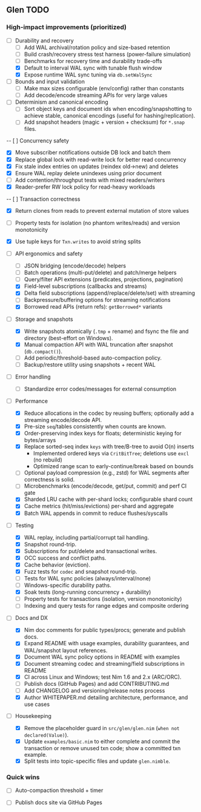 ## Glen TODO

### High-impact improvements (prioritized)

- [ ] Durability and recovery
  - [ ] Add WAL archival/rotation policy and size-based retention
  - [ ] Build crash/recovery stress test harness (power-failure simulation)
  - [ ] Benchmarks for recovery time and durability trade-offs
  - [x] Default to interval WAL sync with tunable flush window
  - [x] Expose runtime WAL sync tuning via `db.setWalSync`

- [ ] Bounds and input validation
  - [ ] Make max sizes configurable (env/config) rather than constants
  - [ ] Add decode/encode streaming APIs for very large values

- [ ] Determinism and canonical encoding
  - [ ] Sort object keys and document ids when encoding/snapshotting to achieve stable, canonical encodings (useful for hashing/replication).
  - [ ] Add snapshot headers (magic + version + checksum) for `*.snap` files.

-- [ ] Concurrency safety
  - [x] Move subscriber notifications outside DB lock and batch them
  - [x] Replace global lock with read-write lock for better read concurrency
  - [x] Fix stale index entries on updates (reindex old->new) and deletes
  - [x] Ensure WAL replay delete unindexes using prior document
  - [ ] Add contention/throughput tests with mixed readers/writers
  - [x] Reader-prefer RW lock policy for read-heavy workloads

-- [ ] Transaction correctness
  - [x] Return clones from reads to prevent external mutation of store values
  - [ ] Property tests for isolation (no phantom writes/reads) and version monotonicity
  - [x] Use tuple keys for `Txn.writes` to avoid string splits

- [ ] API ergonomics and safety
  - [ ] JSON bridging (encode/decode) helpers
  - [ ] Batch operations (multi-put/delete) and patch/merge helpers
  - [ ] Query/filter API extensions (predicates, projections, pagination)
  - [x] Field-level subscriptions (callbacks and streams)
  - [x] Delta field subscriptions (append/replace/delete/set) with streaming
  - [ ] Backpressure/buffering options for streaming notifications
  - [x] Borrowed read APIs (return refs): `getBorrowed*` variants

- [ ] Storage and snapshots
  - [x] Write snapshots atomically (`.tmp` + rename) and fsync the file and directory (best-effort on Windows).
  - [x] Manual compaction API with WAL truncation after snapshot (`db.compact()`).
  - [ ] Add periodic/threshold-based auto-compaction policy.
  - [ ] Backup/restore utility using snapshots + recent WAL

- [ ] Error handling
  - [ ] Standardize error codes/messages for external consumption

- [ ] Performance
  - [x] Reduce allocations in the codec by reusing buffers; optionally add a streaming encode/decode API.
  - [x] Pre-size `seq`/tables consistently when counts are known.
  - [x] Order-preserving index keys for floats; deterministic keying for bytes/arrays
  - [x] Replace sorted-seq index `keys` with tree/B-tree to avoid O(n) inserts
    - Implemented ordered keys via `CritBitTree`; deletions use `excl` (no rebuild)
    - Optimized range scan to early-continue/break based on bounds
  - [ ] Optional payload compression (e.g., zstd) for WAL segments after correctness is solid.
  - [ ] Microbenchmarks (encode/decode, get/put, commit) and perf CI gate
  - [x] Sharded LRU cache with per-shard locks; configurable shard count
  - [x] Cache metrics (hit/miss/evictions) per-shard and aggregate
  - [x] Batch WAL appends in commit to reduce flushes/syscalls

- [ ] Testing
  - [x] WAL replay, including partial/corrupt tail handling.
  - [x] Snapshot round-trip.
  - [x] Subscriptions for put/delete and transactional writes.
  - [x] OCC success and conflict paths.
  - [x] Cache behavior (eviction).
  - [x] Fuzz tests for `codec` and snapshot round-trip.
  - [ ] Tests for WAL sync policies (always/interval/none)
  - [ ] Windows-specific durability paths.
  - [x] Soak tests (long-running concurrency + durability)
  - [ ] Property tests for transactions (isolation, version monotonicity)
  - [ ] Indexing and query tests for range edges and composite ordering

- [ ] Docs and DX
  - [x] Nim doc comments for public types/procs; generate and publish docs.
  - [x] Expand README with usage examples, durability guarantees, and WAL/snapshot layout references.
  - [x] Document WAL sync policy options in README with examples
  - [x] Document streaming codec and streaming/field subscriptions in README
  - [x] CI across Linux and Windows; test Nim 1.6 and 2.x (ARC/ORC).
  - [ ] Publish docs (GitHub Pages) and add CONTRIBUTING.md
  - [ ] Add CHANGELOG and versioning/release notes process
  - [x] Author WHITEPAPER.md detailing architecture, performance, and use cases

- [ ] Housekeeping
  - [x] Remove the placeholder guard in `src/glen/glen.nim` (`when not declared(Value)`).
  - [x] Update `examples/basic.nim` to either complete and commit the transaction or remove unused txn code; show a committed txn example.
  - [x] Split tests into topic-specific files and update `glen.nimble`.

### Quick wins

- [ ] Auto-compaction threshold + timer
- [ ] Publish docs site via GitHub Pages


